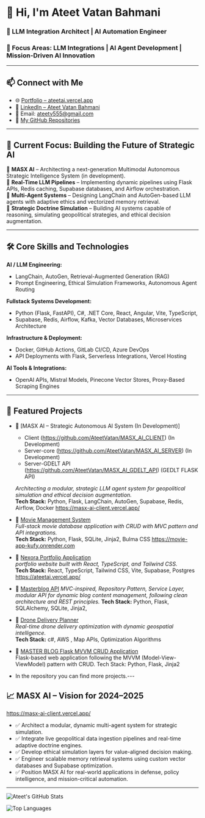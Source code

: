 # 👋 Hi, I'm Ateet Vatan Bahmani

### 🧠 LLM Integration Architect | AI Automation Engineer
### 🎯 Focus Areas: LLM Integrations | AI Agent Development | Mission-Driven AI Innovation

---

## 📫 Connect with Me

- 🌐 [Portfolio – ateetai.vercel.app](https://ateetai.vercel.app)
- 🔗 [LinkedIn – Ateet Vatan Bahmani](https://www.linkedin.com/in/ateet-vatan-bahmani)
- 📧 Email: ateetv555@gmail.com
- 📂 [My GitHub Repositories](https://github.com/AteetVatan?tab=repositories)

---

## 🚀 Current Focus: Building the Future of Strategic AI

🔹 **MASX AI** – Architecting a next-generation Multimodal Autonomous Strategic Intelligence System (in development).  
🔹 **Real-Time LLM Pipelines** – Implementing dynamic pipelines using Flask APIs, Redis caching, Supabase databases, and Airflow orchestration.  
🔹 **Multi-Agent Systems** – Designing LangChain and AutoGen-based LLM agents with adaptive ethics and vectorized memory retrieval.  
🔹 **Strategic Doctrine Simulation** – Building AI systems capable of reasoning, simulating geopolitical strategies, and ethical decision augmentation.

---

## 🛠️ Core Skills and Technologies

**AI / LLM Engineering:**  
- LangChain, AutoGen, Retrieval-Augmented Generation (RAG)  
- Prompt Engineering, Ethical Simulation Frameworks, Autonomous Agent Routing

**Fullstack Systems Development:**  
- Python (Flask, FastAPI), C#, .NET Core, React, Angular, Vite, TypeScript, 
- Supabase, Redis, Airflow, Kafka, Vector Databases, Microservices Architecture

**Infrastructure & Deployment:**  
- Docker, GitHub Actions, GitLab CI/CD, Azure DevOps  
- API Deployments with Flask, Serverless Integrations, Vercel Hosting

**AI Tools & Integrations:**  
- OpenAI APIs, Mistral Models, Pinecone Vector Stores, Proxy-Based Scraping Engines

---
## 🌟 Featured Projects

- 🚀 [MASX AI – Strategic Autonomous AI System (In Development)]
  - Client (https://github.com/AteetVatan/MASX_AI_CLIENT) (In Development)
  - Server-core (https://github.com/AteetVatan/MASX_AI_SERVER) (In Development)
  - Server-GDELT API (https://github.com/AteetVatan/MASX_AI_GDELT_API) (GEDLT FLASK API)
    
  *Architecting a modular, strategic LLM agent system for geopolitical simulation and ethical decision augmentation.*  
  **Tech Stack:** Python, Flask, LangChain, AutoGen, Supabase, Redis, Airflow, Docker
  https://masx-ai-client.vercel.app/

- 🚀 [Movie Management System](https://github.com/AteetVatan/Movie_Project)  
  *Full-stack movie database application with CRUD with MVC pattern and API integrations.*  
  **Tech Stack:** Python, Flask, SQLite, Jinja2, Bulma CSS
  https://movie-app-kufy.onrender.com

- 🚀 [Nexora Portfolio Application](https://github.com/AteetVatan/Ateet_Portfolio_APP_Nexora)  
  *portfolio website built with React, TypeScript, and Tailwind CSS.*  
  **Tech Stack:** React, TypeScript, Tailwind CSS, Vite, Supabase, Postgres
  https://ateetai.vercel.app/
    
- 🚀 [Masterblog API](https://github.com/AteetVatan/Masterblog_API) 
  *MVC-inspired, Repository Pattern, Service Layer, modular API for dynamic blog content management, following clean architecture and REST principles.*
  **Tech Stack:** Python, Flask, SQLAlchemy, SQLite, Jinja2,
    
- 🚀 [Drone Delivery Planner](https://github.com/AteetVatan/DroneDeliveryPlanner)  
  *Real-time drone delivery optimization with dynamic geospatial intelligence.*  
  **Tech Stack:** c#, AWS , Map APIs, Optimization Algorithms
  
- 🚀 [MASTER BLOG Flask MVVM CRUD Application](https://github.com/AteetVatan/Masterblog)  
  Flask-based web application following the MVVM (Model-View-ViewModel) pattern with CRUD.
  Tech Stack: Python, Flask, Jinja2

- In the repository you can find more projects.---

## 📈 MASX AI – Vision for 2024–2025

https://masx-ai-client.vercel.app/
- ✅ Architect a modular, dynamic multi-agent system for strategic simulation.  
- ✅ Integrate live geopolitical data ingestion pipelines and real-time adaptive doctrine engines.  
- ✅ Develop ethical simulation layers for value-aligned decision making.  
- ✅ Engineer scalable memory retrieval systems using custom vector databases and Supabase optimization.  
- ✅ Position MASX AI for real-world applications in defense, policy intelligence, and mission-critical automation.

---

![Ateet's GitHub Stats](https://github-readme-stats.vercel.app/api?username=AteetVatan&show_icons=true&theme=radical)

![Top Languages](https://github-readme-stats.vercel.app/api/top-langs/?username=AteetVatan&layout=compact&theme=radical)
